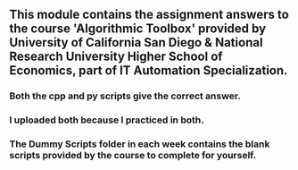 ## This module contains the assignment answers to the course 'Algorithmic Toolbox' provided by University of California San Diego & National Research University Higher School of Economics, part of IT Automation Specialization.

### Both the cpp and py scripts give the correct answer.
### I uploaded both because I practiced in both.
### The Dummy Scripts folder in each week contains the blank scripts provided by the course to complete for yourself.